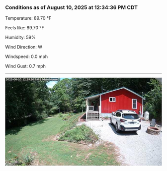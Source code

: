 ### Conditions as of August 10, 2025 at 12:34:36 PM CDT 

Temperature: 89.70 &deg;F

Feels like: 89.70 &deg;F

Humidity: 59%

Wind Direction: W

Windspeed: 0.0 mph

Wind Gust: 0.7 mph

---

<img src="./images/latest.jpeg"/>

